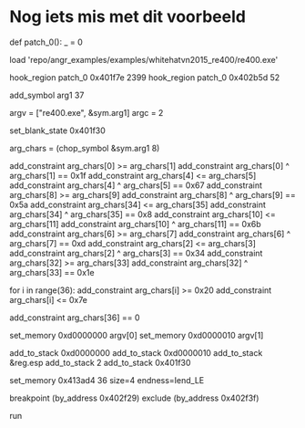 # Nog iets mis met dit voorbeeld

def patch_0():
    _ = 0

load 'repo/angr_examples/examples/whitehatvn2015_re400/re400.exe'

hook_region patch_0 0x401f7e 2399
hook_region patch_0 0x402b5d 52

add_symbol arg1 37

argv = ["re400.exe", &sym.arg1]
argc = 2

set_blank_state 0x401f30

arg_chars = (chop_symbol &sym.arg1 8)


add_constraint arg_chars[0] >= arg_chars[1]
add_constraint arg_chars[0] ^ arg_chars[1] == 0x1f
add_constraint arg_chars[4] <= arg_chars[5]
add_constraint arg_chars[4] ^ arg_chars[5] == 0x67
add_constraint arg_chars[8] >= arg_chars[9]
add_constraint arg_chars[8] ^ arg_chars[9] == 0x5a
add_constraint arg_chars[34] <= arg_chars[35]
add_constraint arg_chars[34] ^ arg_chars[35] == 0x8
add_constraint arg_chars[10] <= arg_chars[11]
add_constraint arg_chars[10] ^ arg_chars[11] == 0x6b
add_constraint arg_chars[6] >= arg_chars[7]
add_constraint arg_chars[6] ^ arg_chars[7] == 0xd
add_constraint arg_chars[2] <= arg_chars[3]
add_constraint arg_chars[2] ^ arg_chars[3] == 0x34
add_constraint arg_chars[32] >= arg_chars[33]
add_constraint arg_chars[32] ^ arg_chars[33] == 0x1e


for i in range(36):
    add_constraint arg_chars[i] >= 0x20
    add_constraint arg_chars[i] <= 0x7e

add_constraint arg_chars[36] == 0

set_memory 0xd0000000 argv[0]
set_memory 0xd0000010 argv[1]

add_to_stack 0xd0000000
add_to_stack 0xd0000010
add_to_stack &reg.esp
add_to_stack 2
add_to_stack 0x401f30

set_memory 0x413ad4 36 size=4 endness=Iend_LE

breakpoint (by_address 0x402f29)
exclude (by_address 0x402f3f)

run

